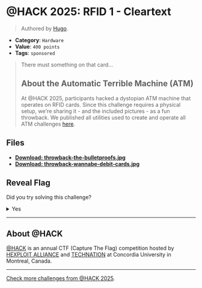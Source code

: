 # @HACK 2025: RFID 1 - Cleartext

> Authored by [Hugo](https://github.com/hkerma).

- **Category**: `Hardware`
- **Value**: `400 points`
- **Tags**: `sponsored`

> There must something on that card...
> 
> ## About the Automatic Terrible Machine (ATM)
> At @HACK 2025, participants hacked a dystopian ATM machine that operates on RFID cards. 
> Since this challenge requires a physical setup, we're sharing it - and the included pictures - as a fun throwback. 
> We published all utilities used to create and operate all ATM challenges [here](https://github.com/athack-ctf/chall2025-atm-rfid-utilities).
> 

## Files
- **[Download: throwback-the-bulletproofs.jpg](https://github.com/athack-ctf/chall2025-rfid-1-cleartext/raw/refs/heads/main/offline-artifacts/throwback-the-bulletproofs.jpg)**
- **[Download: throwback-wannabe-debit-cards.jpg](https://github.com/athack-ctf/chall2025-rfid-1-cleartext/raw/refs/heads/main/offline-artifacts/throwback-wannabe-debit-cards.jpg)**

## Reveal Flag

Did you try solving this challenge?
<details>
<summary>
Yes
</summary>

Did you **REALLY** try solving this challenge?

<details>
<summary>
Yes, I promise!
</summary>

Flag: `ATHACKCTF{0kN0wH4ckTh3ATM!!}`

</details>
</details>


---

## About @HACK
[@HACK](https://athackctf.com/) is an annual CTF (Capture The Flag) competition hosted by [HEXPLOIT ALLIANCE](https://hexploit-alliance.com/) and [TECHNATION](https://technationcanada.ca/) at Concordia University in Montreal, Canada.

---
[Check more challenges from @HACK 2025](https://github.com/athack-ctf/AtHackCTF-2025-Challenges).